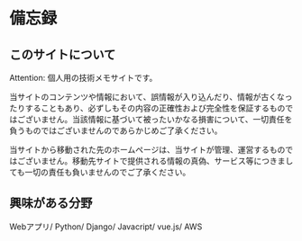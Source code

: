 # 備忘録


## このサイトについて
Attention: 個人用の技術メモサイトです。

当サイトのコンテンツや情報において、誤情報が入り込んだり、情報が古くなったりすることもあり、必ずしもその内容の正確性および完全性を保証するものではございません。当該情報に基づいて被ったいかなる損害について、一切責任を負うものではございませんのであらかじめご了承ください。

当サイトから移動された先のホームページは、当サイトが管理、運営するものではございません。移動先サイトで提供される情報の真偽、サービス等につきましても一切の責任も負いませんのでご了承ください。


## 興味がある分野
Webアプリ/ Python/ Django/ Javacript/ vue.js/ AWS